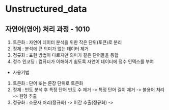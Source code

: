 # Unstructured_data

## 자연어(영어) 처리 과정 - 1010
1) 토큰화 : 자연어 데이터 분석을 위한 작은 단위(토큰)로 분리
2) 정제 : 분석에 큰 의미가 없는 데이터 제거
3) 정규화 : 표현 방법이 다르지만 의미가 같은 단어들을 통합
4) 정수 인코딩 : 컴퓨터가 이해하기 쉽도록 자연어 데이터에 정수 인덱스를 부여

- 사용기법 
1) 토큰화 : 단어 또는 문장 단위로 토큰화
2) 정제 : 빈도 분석 후 특정 단어 빈도 수 제거 -> 특정 단어 길이 제거 -> 불용어 처리 -> 원형 추출
3) 정규화 : 소문자 처리(정규화) -> 어간 추출(정규화) ->
